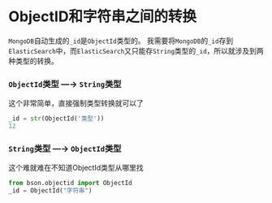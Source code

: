 # ObjectID和字符串之间的转换

`MongoDB`自动生成的`_id`是`ObjectId`类型的。
我需要将`MongoDB`的`_id`存到`ElasticSearch`中，而`ElasticSearch`又只能存`String`类型的`_id`，所以就涉及到两种类型的转换。

### `ObjectId`类型 —→ `String`类型

这个非常简单，直接强制类型转换就可以了

```python
_id = str(ObjectId('类型'))
12
```

### `String`类型 —→ `ObjectId`类型

这个难就难在不知道ObjectId类型从哪里找

```python
from bson.objectid import ObjectId
_id = ObjectId("字符串")
```

